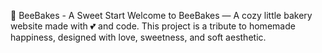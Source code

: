 🧁 BeeBakes - A Sweet Start
Welcome to BeeBakes — A cozy little bakery website made with 💕 and code.
This project is a tribute to homemade happiness, designed with love, sweetness, and soft aesthetic.
